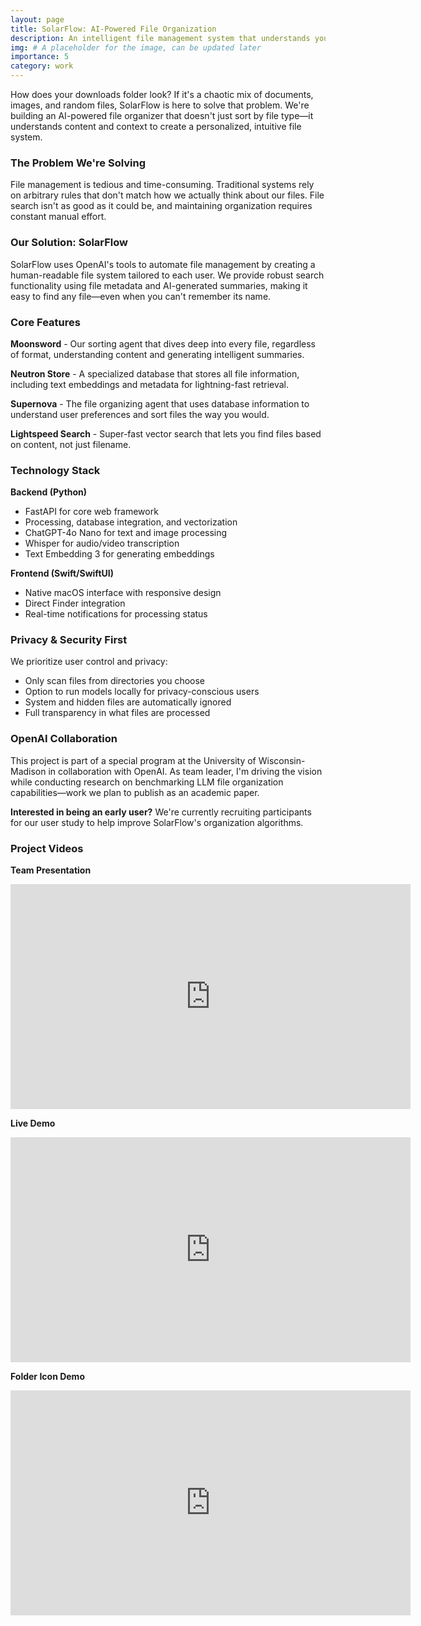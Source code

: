 ```yaml
---
layout: page
title: SolarFlow: AI-Powered File Organization
description: An intelligent file management system that understands your content and organizes files the way you would.
img: # A placeholder for the image, can be updated later
importance: 5
category: work
---
```


How does your downloads folder look? If it's a chaotic mix of documents, images, and random files, SolarFlow is here to solve that problem. We're building an AI-powered file organizer that doesn't just sort by file type—it understands content and context to create a personalized, intuitive file system.

### The Problem We're Solving

File management is tedious and time-consuming. Traditional systems rely on arbitrary rules that don't match how we actually think about our files. File search isn't as good as it could be, and maintaining organization requires constant manual effort.

### Our Solution: SolarFlow

SolarFlow uses OpenAI's tools to automate file management by creating a human-readable file system tailored to each user. We provide robust search functionality using file metadata and AI-generated summaries, making it easy to find any file—even when you can't remember its name.

### Core Features

**Moonsword** - Our sorting agent that dives deep into every file, regardless of format, understanding content and generating intelligent summaries.

**Neutron Store** - A specialized database that stores all file information, including text embeddings and metadata for lightning-fast retrieval.

**Supernova** - The file organizing agent that uses database information to understand user preferences and sort files the way you would.

**Lightspeed Search** - Super-fast vector search that lets you find files based on content, not just filename.

### Technology Stack

**Backend (Python)**
- FastAPI for core web framework
- Processing, database integration, and vectorization
- ChatGPT-4o Nano for text and image processing
- Whisper for audio/video transcription
- Text Embedding 3 for generating embeddings

**Frontend (Swift/SwiftUI)**
- Native macOS interface with responsive design
- Direct Finder integration
- Real-time notifications for processing status

### Privacy & Security First

We prioritize user control and privacy:
- Only scan files from directories you choose
- Option to run models locally for privacy-conscious users
- System and hidden files are automatically ignored
- Full transparency in what files are processed

### OpenAI Collaboration

This project is part of a special program at the University of Wisconsin-Madison in collaboration with OpenAI. As team leader, I'm driving the vision while conducting research on benchmarking LLM file organization capabilities—work we plan to publish as an academic paper.

**Interested in being an early user?** We're currently recruiting participants for our user study to help improve SolarFlow's organization algorithms.

### Project Videos

**Team Presentation**
<iframe src="https://mediaspace.wisc.edu/embed/secure/iframe/entryId/1_cdv8t09g/uiConfId/21415062" width="640" height="360" frameborder="0" allowfullscreen></iframe>

**Live Demo**
<iframe src="https://mediaspace.wisc.edu/embed/secure/iframe/entryId/1_pbky05lw/uiConfId/21415062" width="640" height="360" frameborder="0" allowfullscreen></iframe>

**Folder Icon Demo**
<iframe src="https://mediaspace.wisc.edu/embed/secure/iframe/entryId/1_cy7zim4n/uiConfId/21415062" width="640" height="360" frameborder="0" allowfullscreen></iframe>

